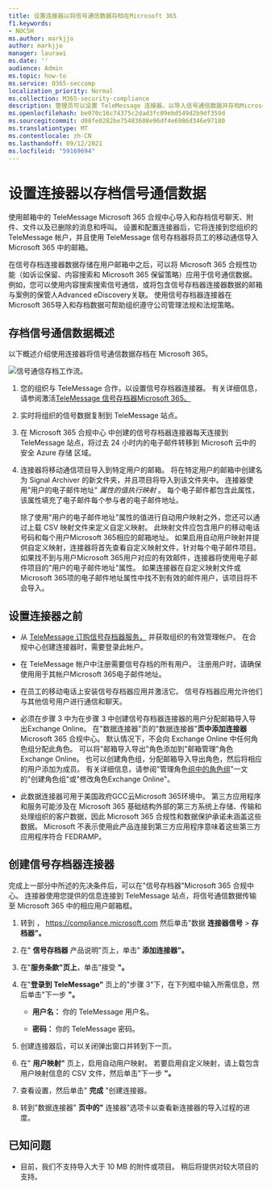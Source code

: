 ```yaml
---
title: 设置连接器以将信号通信数据存档在Microsoft 365
f1.keywords:
- NOCSH
ms.author: markjjo
author: markjjo
manager: laurawi
ms.date: ''
audience: Admin
ms.topic: how-to
ms.service: O365-seccomp
localization_priority: Normal
ms.collection: M365-security-compliance
description: 管理员可以设置 TeleMessage 连接器，以导入信号通信数据并存档Microsoft 365。 这样，您就可以在 Microsoft 365 中存档来自第三方数据源的数据，以便您可以使用合规性功能（如合法保留、内容搜索和保留策略）来管理组织的第三方数据。
ms.openlocfilehash: be070c16c74375c2dad3fc09ebd549d2b9df359d
ms.sourcegitcommit: d08fe0282be75483608e96df4e6986d346e97180
ms.translationtype: MT
ms.contentlocale: zh-CN
ms.lasthandoff: 09/12/2021
ms.locfileid: "59169694"
---
```

# <a name="set-up-a-connector-to-archive-signal-communications-data"></a>设置连接器以存档信号通信数据

使用邮箱中的 TeleMessage Microsoft 365 合规中心导入和存档信号聊天、附件、文件以及已删除的消息和呼叫。 设置和配置连接器后，它将连接到您组织的 TeleMessage 帐户，并且使用 TeleMessage 信号存档器将员工的移动通信导入 Microsoft 365 中的邮箱。

在信号存档连接器数据存储在用户邮箱中之后，可以将 Microsoft 365 合规性功能（如诉讼保留、内容搜索和 Microsoft 365 保留策略）应用于信号通信数据。 例如，您可以使用内容搜索搜索信号通信，或将包含信号存档器连接器数据的邮箱与案例的保管人Advanced eDiscovery关联。 使用信号存档器连接器在 Microsoft 365导入和存档数据可帮助组织遵守公司管理法规和法规策略。

## <a name="overview-of-archiving-signal-communications-data"></a>存档信号通信数据概述

以下概述介绍使用连接器将信号通信数据存档在 Microsoft 365。

![信号通信存档工作流。](../media/SignalConnectorWorkflow.png)

1. 您的组织与 TeleMessage 合作，以设置信号存档器连接器。 有关详细信息，请参阅激活[TeleMessage 信号存档器Microsoft 365。](https://www.telemessage.com/microsoft-365-activation-for-signal-archiver/)

2. 实时将组织的信号数据复制到 TeleMessage 站点。

3. 在 Microsoft 365 合规中心 中创建的信号存档器连接器每天连接到 TeleMessage 站点，将过去 24 小时内的电子邮件转移到 Microsoft 云中的安全 Azure 存储 区域。

4. 连接器将移动通信项目导入到特定用户的邮箱。 将在特定用户的邮箱中创建名为 Signal Archiver 的新文件夹，并且项目将导入到该文件夹中。 连接器使用"用户的电子邮件地址" *属性的值执行映射* 。 每个电子邮件都包含此属性，该属性填充了电子邮件每个参与者的电子邮件地址。

   除了使用"用户的电子邮件地址"属性的值进行自动用户映射之外，您还可以通过上载 CSV 映射文件来定义自定义映射。 此映射文件应包含用户的移动电话号码和每个用户Microsoft 365相应的邮箱地址。 如果启用自动用户映射并提供自定义映射，连接器将首先查看自定义映射文件，针对每个电子邮件项目。 如果找不到与用户Microsoft 365用户对应的有效邮件，连接器将使用电子邮件项目的"用户的电子邮件地址"属性。 如果连接器在自定义映射文件或Microsoft 365项的电子邮件地址属性中找不到有效的邮件用户，该项目将不会导入。 

## <a name="before-you-set-up-a-connector"></a>设置连接器之前

- 从 [TeleMessage 订购信号存档器服务，](https://www.telemessage.com/mobile-archiver/order-mobile-archiver-for-o365/) 并获取组织的有效管理帐户。 在合规中心创建连接器时，需要登录此帐户。

- 在 TeleMessage 帐户中注册需要信号存档的所有用户。 注册用户时，请确保使用用于其帐户Microsoft 365电子邮件地址。

- 在员工的移动电话上安装信号存档器应用并激活它。 信号存档器应用允许他们与其他信号用户进行通信和聊天。

- 必须在步骤 3 中为在步骤 3 中创建信号存档器连接器的用户分配邮箱导入导出Exchange Online。 在"数据连接器"页的"数据连接器"**页中添加连接器** Microsoft 365 合规中心。 默认情况下，不会向 Exchange Online 中任何角色组分配此角色。 可以将"邮箱导入导出"角色添加到"邮箱管理"角色Exchange Online。 也可以创建角色组，分配邮箱导入导出角色，然后将相应的用户添加为成员。 有关详细信息，请参阅"管理角色[组中的角色组](/Exchange/permissions-exo/role-groups#create-role-groups)"[](/Exchange/permissions-exo/role-groups#modify-role-groups)一文的"创建角色组"或"修改角色Exchange Online"。

- 此数据连接器可用于美国政府GCC云Microsoft 365环境中。 第三方应用程序和服务可能涉及在 Microsoft 365 基础结构外部的第三方系统上存储、传输和处理组织的客户数据，因此 Microsoft 365 合规性和数据保护承诺未涵盖这些数据。 Microsoft 不表示使用此产品连接到第三方应用程序意味着这些第三方应用程序符合 FEDRAMP。

## <a name="create-a-signal-archiver-connector"></a>创建信号存档器连接器

完成上一部分中所述的先决条件后，可以在"信号存档器"Microsoft 365 合规中心。 连接器使用您提供的信息连接到 TeleMessage 站点，将信号通信数据传输至 Microsoft 365 中的相应用户邮箱框。

1. 转到 ， <https://compliance.microsoft.com> 然后单击"数据 **连接器信号**  >  **存档器"。**

2. 在" **信号存档器** 产品说明"页上，单击" **添加连接器"。**

3. 在"**服务条款"页上**，单击"接受 **"。**

4. 在"**登录到 TeleMessage"** 页上的"步骤 3"下，在下列框中输入所需信息，然后单击"下一步 **"。**

    - **用户名：** 你的 TeleMessage 用户名。

    - **密码：** 你的 TeleMessage 密码。

5. 创建连接器后，可以关闭弹出窗口并转到下一页。

6. 在" **用户映射"** 页上，启用自动用户映射。 若要启用自定义映射，请上载包含用户映射信息的 CSV 文件，然后单击"下一步 **"。**

7. 查看设置，然后单击" **完成** "创建连接器。

8. 转到"数据连接器" **页中的"** 连接器"选项卡以查看新连接器的导入过程的进度。

## <a name="known-issues"></a>已知问题

- 目前，我们不支持导入大于 10 MB 的附件或项目。 稍后将提供对较大项目的支持。
